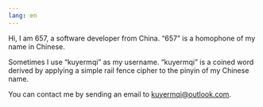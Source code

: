 ```yaml
---
lang: en
---
```


Hi, I am 657, a software developer from China. “657” is a homophone of my name in Chinese.

Sometimes I use “kuyermqi” as my username. “kuyermqi” is a coined word derived by applying a simple rail fence cipher to the pinyin of my Chinese name.

You can contact me by sending an email to [kuyermqi@outlook.com](mailto://kuyermqi@outlook.com).
